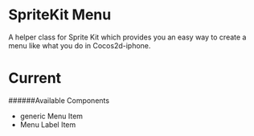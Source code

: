 SpriteKit Menu
==============

A helper class for Sprite Kit which provides you an easy way to create a menu like what you do in Cocos2d-iphone.

Current
=======
######Available Components 

- generic Menu Item
- Menu Label Item